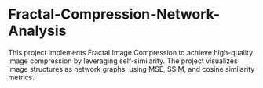 # Fractal-Compression-Network-Analysis
This project implements Fractal Image Compression to achieve high-quality image compression by leveraging self-similarity. The project visualizes image structures as network graphs, using MSE, SSIM, and cosine similarity metrics.
